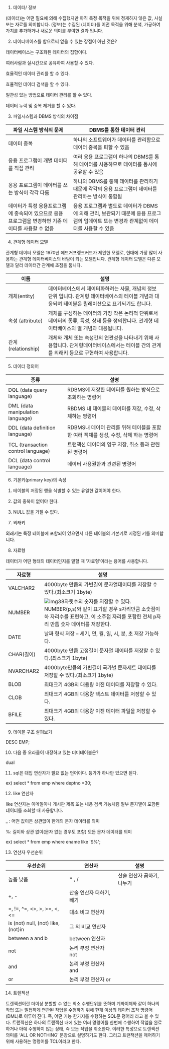  

1.  데이터/ 정보

(데이터)는 어떤 필요에 의해 수집했지만 아직 특정 목적을 위해 정제하지 않은 값, 사실 또는 자료를 의미합니다. (정보)는 수집된 (데이터)를 어떤 목적을 위해 분석, 가공하여 가치를 추가하거나 새로운 의미를 부여한 결과 입니다.

 

2.  데이터베이스를 함으로써 얻을 수 있는 장점이 아닌 것은?

데이터베이스는 구조화된 데이터의 집합이다.

여러사람과 실시간으로 공유하여 사용할 수 있다.

효율적인 데이터 관리를 할 수 있다.

효율적인 데이터 검색을 할 수 있다.

일관성 있는 방법으로 데이터 관리를 할 수 있다.

데이터 누락 및 중복 제거를 할 수 있다.

 

3. 파일시스템과 DBMS 방식의 차이점

| 파일 시스템 방식의 문제                                      | DBMS를 통한 데이터 관리                                      |
| ------------------------------------------------------------ | ------------------------------------------------------------ |
| 데이터 중복                                                  | 하나의 소프트웨어가 데이터를 관리함으로 데이터 중복을 피할 수 있음 |
| 응용 프로그램이 개별 데이터를 직접 관리                      | 여러 응용 프로그램이 하나의 DBMS를 통해 데이터를 사용하므로  데이터를 동시에 공유할 수 있음 |
| 응용 프로그램이 데이터를 쓰는 방식이 각각 다름               | 하나의 DBMS를 통해 데이터를 관리하기 때문에 각각의 응용  프로그램이 데이터를 관리하는 방식이 통합됨 |
| 데이터가 특정 응용프로그램에 종속되어 있으므로 응용 프로그램을 변경하면 기존 데이터를 사용할 수 없음 | 응용 프로그램과 별도로 데이터가 DBMS에 의해 관리, 보관되기 때문에 응용 프로그램의 업데이트 또는 변경과 관계없이 데이터를 사용할 수 있음 |

 



 

4. 관계형 데이터 모델

관계형 데이터 모델은 1970년 에드거프랭크커드가 제안한 모델로, 현대에 가장 많이 사용하는 관계형 데이터베이스의 바탕이 되는 모델입니다. 관계형 데이터 모델은 다른 모델과 달리 데이터간 관계에 초점을 둡니다. 

| 이름                 | 설명                                                         |
| -------------------- | ------------------------------------------------------------ |
| 개체(entity)         | 데이터베이스에서 데이터화하려는 사물, 개념의 정보 단위 입니다. 관계형 데이터베이스의 테이블 개념과 대응되며 테이블은 릴레이션으로 표기되기도 합니다. |
| 속성 (attribute)     | 개체를 구성하는 데이터의 가장 작은 논리적 단위로서 데이터의 종류, 특성, 상태 등을 정의합니다. 관계형 데이터베이스의 열 개념과 대응됩니다. |
| 관계  (relationship) | 개체와 개체 또는 속성간의 연관성을 나타내기 위해 사용합니다. 관계형데이터베이스에서는  테이블 간의 관계를 외래키 등으로 구현하여 사용합니다. |

 

5. 데이터 정의어

| 종류                                | 설명                                                         |
| ----------------------------------- | ------------------------------------------------------------ |
| DQL  (data query language)          | RDBMS에 저장한 데이터를 원하는 방식으로 조회하는 명령어      |
| DML  (data manipulation language)   | RBDMS 내 테이블의 데이터를 저장, 수정, 삭제하는 명령어       |
| DDL  (data definition language)     | RDBMS내 데이터 관리를 위해 테이블을 포함한 여러 객체를 생성, 수정, 삭제 하는 명령어 |
| TCL  (transaction control language) | 트랜잭션 데이터의 영구 저장, 취소 등과 관련된 명령어         |
| DCL  (data control language)        | 데이터 사용권한과 관련된 명령어                              |

 

6. 기본키(primary key)의 속성

1)  테이블의 저장된 행을 식별할 수 있는 유일한 값이어야 한다.

2)  값의 중복이 없어야 한다.

3)  NULL 값을 가질 수 없다.

 

7. 외래키 

외래키는 특정 테이블에 포함되어 있으면서 다른 테이블의 기본키로 지정된 키를 의미합니다. 

8. 자료형

데이터가 어떤 형태의 데이터인지를 말할 때 ‘자료형’이라는 용어를 사용합니다.

| 자료형     | 설명                                                         |
| ---------- | ------------------------------------------------------------ |
| VALCHAR2   | 4000byte 만큼의 가변길이 문자열데이터를 저장할 수 있다.(최소크기 1byte) |
| NUMBER     | ![img](file:///C:/Users/i9i91/AppData/Local/Temp/msohtmlclip1/01/clip_image002.png)38자릿수의  숫자를 저장할 수 있다. NUMBER(p,s)와 같이 표기할 경우 s자리만큼 소숫점이하 자리수를 표현하고, 이 소주점 자리를 포함한  전체 p자리 만틈 숫자 데이터를 저장한다. |
| DATE       | 날짜 형식 저장 – 세기, 연, 월, 일, 시, 분, 초 저장 가능하다. |
| CHAR(길이) | 4000byte 만큼 고정길이 문자열 데이터를 저장할 수 있다.(최소크기 1byte) |
| NVARCHAR2  | 4000byte만큼의 가변길이 국가별 문자세트 데이터를 저장할 수 있다.(최소크기 1byte) |
| BLOB       | 최대크기 4GB의 대용량 이진 데이터를 저장할 수 있다.          |
| CLOB       | 최대크기 4GB의 대용량 텍스트 데이터를 저장할 수 있다.        |
| BFILE      | 최대크기 4GB의 대용량 이진 데이터 파일을 저장할 수 있다.     |

 

9. 테이블 구조 살펴보기

DESC EMP;

 

10. 다음 중 오라클이 내장하고 있는 더미테이블은?

dual

 

11. sql은 대입 연산자가 필요 없는 언어이다. 등가가 하나만 있으면 된다.

ex) select * from emp where deptno =30;

 

12. like 연산자

like 연산자는 이메일이나 게시판 제목 또는 내용 검색 기능처럼 일부 문자열이 포함된 데이터를 조회할 때 사용합니다. 

_ : 어떤 값이든 상관없이 한개의 문자 데이터를 의미

%: 길이와 상관 없이(문자 없는 경우도 포함) 모든 문자 데이터를 의미

ex) select * from emp where ename like 'S%';

13. 연산자 우선순위 

| 우선순위                           | 연산자                   | 설명                       |
| ---------------------------------- | ------------------------ | -------------------------- |
| 높음                    낮음       | * , /                    | 산술 연산자 곱하기, 나누기 |
| +, -                               | 산술 연산자 더하기, 빼기 |                            |
| =, !=, ^=, <>, >, >=, <, <=        | 대소 비교 연산자         |                            |
| is (not) null, (not) like, (not)in | 그 외 비교 연산자        |                            |
| between a and b                    | between 연산자           |                            |
| not                                | 논리 부정 연산자 not     |                            |
| and                                | 논리 부정 연산자 and     |                            |
| or                                 | 논리 부정 연산자 or      |                            |

 

14. 트렌젝션

트렌젝션이란 더이상 분할할 수 없는 최소 수행단위를 뜻하며 계좌이체와 같이 하나의 작업 또는 밀접하게 연관된 작업을 수행하기 위해 한개 이상의 데이터 조작 명령어(DML)로 이루어 진다. 즉, 어떤 기능 한가지를 수행하는 SQL문 덩어리 라고 볼 수 있다. 트랜젝션은 하나의 트랜잭션 내에 있는 여러 명령어를 한번에 수행하여 작업을 완료하거나 아예 수행하지 않는 상태, 즉 모든 작업을 취소한다. 이러한 특성으로 트랜잭션 의미를 ‘ALL OR NOTHING’ 문장으로 설명하기도 한다. 그리고 트랜잭션을 제어하기 위해 사용하는 명령어를 TCL이라고 한다.